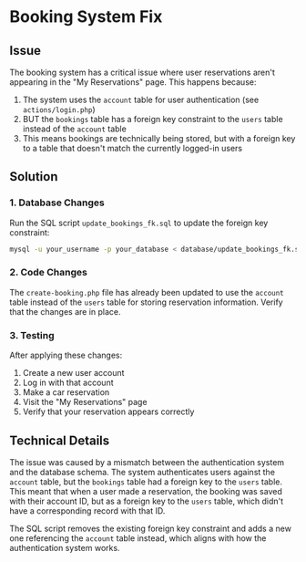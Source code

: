 # Booking System Fix

## Issue
The booking system has a critical issue where user reservations aren't appearing in the "My Reservations" page. This happens because:

1. The system uses the `account` table for user authentication (see `actions/login.php`)
2. BUT the `bookings` table has a foreign key constraint to the `users` table instead of the `account` table
3. This means bookings are technically being stored, but with a foreign key to a table that doesn't match the currently logged-in users

## Solution

### 1. Database Changes
Run the SQL script `update_bookings_fk.sql` to update the foreign key constraint:

```bash
mysql -u your_username -p your_database < database/update_bookings_fk.sql
```

### 2. Code Changes
The `create-booking.php` file has already been updated to use the `account` table instead of the `users` table for storing reservation information. Verify that the changes are in place.

### 3. Testing
After applying these changes:
1. Create a new user account
2. Log in with that account
3. Make a car reservation
4. Visit the "My Reservations" page
5. Verify that your reservation appears correctly

## Technical Details

The issue was caused by a mismatch between the authentication system and the database schema. The system authenticates users against the `account` table, but the `bookings` table had a foreign key to the `users` table. This meant that when a user made a reservation, the booking was saved with their account ID, but as a foreign key to the `users` table, which didn't have a corresponding record with that ID.

The SQL script removes the existing foreign key constraint and adds a new one referencing the `account` table instead, which aligns with how the authentication system works. 